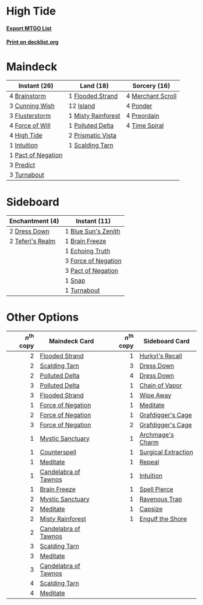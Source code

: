 # High Tide

#### [Export MTGO List](../collection/High%20Tide/High%20Tide.txt)
#### [Print on decklist.org](http://decklist.org/?deckmain=4%09Brainstorm%0A3%09Cunning%20Wish%0A1%09Flooded%20Strand%0A3%09Flusterstorm%0A4%09Force%20of%20Will%0A4%09High%20Tide%0A1%09Intuition%0A12%09Island%0A4%09Merchant%20Scroll%0A1%09Misty%20Rainforest%0A1%09Pact%20of%20Negation%0A1%09Polluted%20Delta%0A4%09Ponder%0A3%09Predict%0A4%09Preordain%0A2%09Prismatic%20Vista%0A1%09Scalding%20Tarn%0A4%09Time%20Spiral%0A3%09Turnabout&deckside=1%09Blue%20Sun's%20Zenith%0A1%09Brain%20Freeze%0A2%09Dress%20Down%0A1%09Echoing%20Truth%0A3%09Force%20of%20Negation%0A3%09Pact%20of%20Negation%0A1%09Snap%0A2%09Teferi's%20Realm%0A1%09Turnabout)
# Maindeck

|                                        Instant (26)                                         |                                          Land (18)                                          |                                       Sorcery (16)                                        |
|---------------------------------------------------------------------------------------------|---------------------------------------------------------------------------------------------|-------------------------------------------------------------------------------------------|
|4 [Brainstorm](http://gatherer.wizards.com/Pages/Card/Details.aspx?multiverseid=3897)        |1 [Flooded Strand](http://gatherer.wizards.com/Pages/Card/Details.aspx?multiverseid=405098)  |4 [Merchant Scroll](http://gatherer.wizards.com/Pages/Card/Details.aspx?multiverseid=45275)|
|3 [Cunning Wish](http://gatherer.wizards.com/Pages/Card/Details.aspx?multiverseid=34400)     |12 [Island](http://gatherer.wizards.com/Pages/Card/Details.aspx?multiverseid=439857)         |4 [Ponder](http://gatherer.wizards.com/Pages/Card/Details.aspx?multiverseid=451051)        |
|3 [Flusterstorm](http://gatherer.wizards.com/Pages/Card/Details.aspx?multiverseid=228255)    |1 [Misty Rainforest](http://gatherer.wizards.com/Pages/Card/Details.aspx?multiverseid=405102)|4 [Preordain](http://gatherer.wizards.com/Pages/Card/Details.aspx?multiverseid=405347)     |
|4 [Force of Will](http://gatherer.wizards.com/Pages/Card/Details.aspx?multiverseid=3107)     |1 [Polluted Delta](http://gatherer.wizards.com/Pages/Card/Details.aspx?multiverseid=405104)  |4 [Time Spiral](http://gatherer.wizards.com/Pages/Card/Details.aspx?multiverseid=10423)    |
|4 [High Tide](http://gatherer.wizards.com/Pages/Card/Details.aspx?multiverseid=1873)         |2 [Prismatic Vista](http://gatherer.wizards.com/Pages/Card/Details.aspx?multiverseid=464193) |                                                                                           |
|1 [Intuition](http://gatherer.wizards.com/Pages/Card/Details.aspx?multiverseid=4707)         |1 [Scalding Tarn](http://gatherer.wizards.com/Pages/Card/Details.aspx?multiverseid=405107)   |                                                                                           |
|1 [Pact of Negation](http://gatherer.wizards.com/Pages/Card/Details.aspx?multiverseid=442057)|                                                                                             |                                                                                           |
|3 [Predict](http://gatherer.wizards.com/Pages/Card/Details.aspx?multiverseid=451053)         |                                                                                             |                                                                                           |
|3 [Turnabout](http://gatherer.wizards.com/Pages/Card/Details.aspx?multiverseid=5728)         |                                                                                             |                                                                                           |


# Sideboard

|                                     Enchantment (4)                                     |                                         Instant (11)                                         |
|-----------------------------------------------------------------------------------------|----------------------------------------------------------------------------------------------|
|2 [Dress Down](http://gatherer.wizards.com/Pages/Card/Details.aspx?multiverseid=522115)  |1 [Blue Sun's Zenith](http://gatherer.wizards.com/Pages/Card/Details.aspx?multiverseid=442033)|
|2 [Teferi's Realm](http://gatherer.wizards.com/Pages/Card/Details.aspx?multiverseid=3651)|1 [Brain Freeze](http://gatherer.wizards.com/Pages/Card/Details.aspx?multiverseid=47599)      |
|                                                                                         |1 [Echoing Truth](http://gatherer.wizards.com/Pages/Card/Details.aspx?multiverseid=405212)    |
|                                                                                         |3 [Force of Negation](http://gatherer.wizards.com/Pages/Card/Details.aspx?multiverseid=464001)|
|                                                                                         |3 [Pact of Negation](http://gatherer.wizards.com/Pages/Card/Details.aspx?multiverseid=442057) |
|                                                                                         |1 [Snap](http://gatherer.wizards.com/Pages/Card/Details.aspx?multiverseid=426582)             |
|                                                                                         |1 [Turnabout](http://gatherer.wizards.com/Pages/Card/Details.aspx?multiverseid=5728)          |


# Other Options

|*n*<sup>th</sup> copy|                                       Maindeck Card                                        |*n*<sup>th</sup> copy|                                        Sideboard Card                                        |
|--------------------:|--------------------------------------------------------------------------------------------|--------------------:|----------------------------------------------------------------------------------------------|
|                    2|[Flooded Strand](http://gatherer.wizards.com/Pages/Card/Details.aspx?multiverseid=405098)   |                    1|[Hurkyl's Recall](http://gatherer.wizards.com/Pages/Card/Details.aspx?multiverseid=135260)    |
|                    2|[Scalding Tarn](http://gatherer.wizards.com/Pages/Card/Details.aspx?multiverseid=405107)    |                    3|[Dress Down](http://gatherer.wizards.com/Pages/Card/Details.aspx?multiverseid=522115)         |
|                    2|[Polluted Delta](http://gatherer.wizards.com/Pages/Card/Details.aspx?multiverseid=405104)   |                    4|[Dress Down](http://gatherer.wizards.com/Pages/Card/Details.aspx?multiverseid=522115)         |
|                    3|[Polluted Delta](http://gatherer.wizards.com/Pages/Card/Details.aspx?multiverseid=405104)   |                    1|[Chain of Vapor](http://gatherer.wizards.com/Pages/Card/Details.aspx?multiverseid=420701)     |
|                    3|[Flooded Strand](http://gatherer.wizards.com/Pages/Card/Details.aspx?multiverseid=405098)   |                    1|[Wipe Away](http://gatherer.wizards.com/Pages/Card/Details.aspx?multiverseid=118911)          |
|                    1|[Force of Negation](http://gatherer.wizards.com/Pages/Card/Details.aspx?multiverseid=464001)|                    1|[Meditate](http://gatherer.wizards.com/Pages/Card/Details.aspx?multiverseid=4713)             |
|                    2|[Force of Negation](http://gatherer.wizards.com/Pages/Card/Details.aspx?multiverseid=464001)|                    1|[Grafdigger's Cage](http://gatherer.wizards.com/Pages/Card/Details.aspx?multiverseid=278452)  |
|                    3|[Force of Negation](http://gatherer.wizards.com/Pages/Card/Details.aspx?multiverseid=464001)|                    2|[Grafdigger's Cage](http://gatherer.wizards.com/Pages/Card/Details.aspx?multiverseid=278452)  |
|                    1|[Mystic Sanctuary](http://gatherer.wizards.com/Pages/Card/Details.aspx?multiverseid=473209) |                    1|[Archmage's Charm](http://gatherer.wizards.com/Pages/Card/Details.aspx?multiverseid=463989)   |
|                    1|[Counterspell](http://gatherer.wizards.com/Pages/Card/Details.aspx?multiverseid=699)        |                    1|[Surgical Extraction](http://gatherer.wizards.com/Pages/Card/Details.aspx?multiverseid=397706)|
|                    1|[Meditate](http://gatherer.wizards.com/Pages/Card/Details.aspx?multiverseid=4713)           |                    1|[Repeal](http://gatherer.wizards.com/Pages/Card/Details.aspx?multiverseid=405357)             |
|                    1|[Candelabra of Tawnos](http://gatherer.wizards.com/Pages/Card/Details.aspx?multiverseid=999)|                    1|[Intuition](http://gatherer.wizards.com/Pages/Card/Details.aspx?multiverseid=4707)            |
|                    1|[Brain Freeze](http://gatherer.wizards.com/Pages/Card/Details.aspx?multiverseid=47599)      |                    1|[Spell Pierce](http://gatherer.wizards.com/Pages/Card/Details.aspx?multiverseid=425876)       |
|                    2|[Mystic Sanctuary](http://gatherer.wizards.com/Pages/Card/Details.aspx?multiverseid=473209) |                    1|[Ravenous Trap](http://gatherer.wizards.com/Pages/Card/Details.aspx?multiverseid=197537)      |
|                    2|[Meditate](http://gatherer.wizards.com/Pages/Card/Details.aspx?multiverseid=4713)           |                    1|[Capsize](http://gatherer.wizards.com/Pages/Card/Details.aspx?multiverseid=430667)            |
|                    2|[Misty Rainforest](http://gatherer.wizards.com/Pages/Card/Details.aspx?multiverseid=405102) |                    1|[Engulf the Shore](http://gatherer.wizards.com/Pages/Card/Details.aspx?multiverseid=438445)   |
|                    2|[Candelabra of Tawnos](http://gatherer.wizards.com/Pages/Card/Details.aspx?multiverseid=999)|                     |                                                                                              |
|                    3|[Scalding Tarn](http://gatherer.wizards.com/Pages/Card/Details.aspx?multiverseid=405107)    |                     |                                                                                              |
|                    3|[Meditate](http://gatherer.wizards.com/Pages/Card/Details.aspx?multiverseid=4713)           |                     |                                                                                              |
|                    3|[Candelabra of Tawnos](http://gatherer.wizards.com/Pages/Card/Details.aspx?multiverseid=999)|                     |                                                                                              |
|                    4|[Scalding Tarn](http://gatherer.wizards.com/Pages/Card/Details.aspx?multiverseid=405107)    |                     |                                                                                              |
|                    4|[Meditate](http://gatherer.wizards.com/Pages/Card/Details.aspx?multiverseid=4713)           |                     |                                                                                              |

